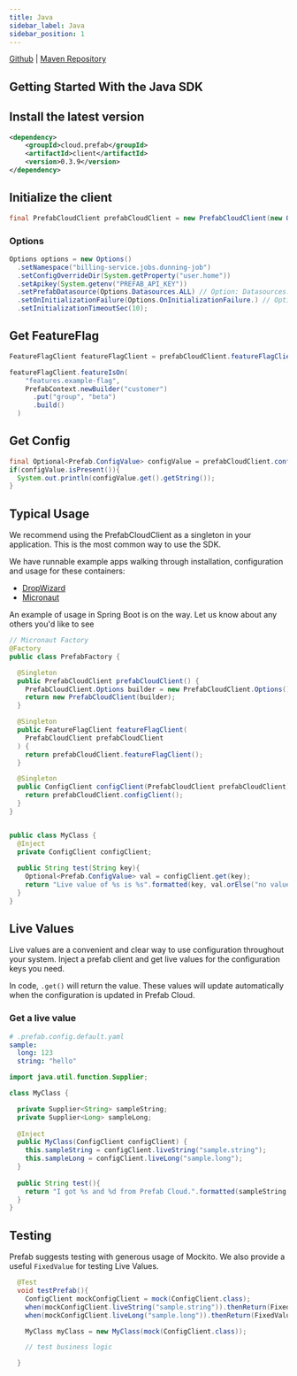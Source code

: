 ```yaml
---
title: Java
sidebar_label: Java
sidebar_position: 1
---
```

[Github](https://github.com/prefab-cloud/prefab-cloud-java) | [Maven Repository](https://mvnrepository.com/artifact/cloud.prefab/prefab-cloud-java)

## Getting Started With the Java SDK

## Install the latest version
```xml
<dependency>
    <groupId>cloud.prefab</groupId>
    <artifactId>client</artifactId>
    <version>0.3.9</version>
</dependency>
```


## Initialize the client
```java
final PrefabCloudClient prefabCloudClient = new PrefabCloudClient(new Options());
```

### Options
```java
Options options = new Options()
  .setNamespace("billing-service.jobs.dunning-job")
  .setConfigOverrideDir(System.getProperty("user.home"))
  .setApikey(System.getenv("PREFAB_API_KEY"))
  .setPrefabDatasource(Options.Datasources.ALL) // Option: Datasources.LOCAL_ONLY
  .setOnInitializationFailure(Options.OnInitializationFailure.) // Option Options.OnInitializationFailure.UNLOCK
  .setInitializationTimeoutSec(10);
```

## Get FeatureFlag
```java
FeatureFlagClient featureFlagClient = prefabCloudClient.featureFlagClient();

featureFlagClient.featureIsOn(
    "features.example-flag",
    PrefabContext.newBuilder("customer")
      .put("group", "beta")
      .build()
  )
```

## Get Config
```java
final Optional<Prefab.ConfigValue> configValue = prefabCloudClient.configClient().get("the.key");
if(configValue.isPresent()){
  System.out.println(configValue.get().getString());
}
```


## Typical Usage 
We recommend using the PrefabCloudClient as a singleton in your application. This is the most common way to use the SDK.

We have runnable example apps walking through installation, configuration and usage for these containers:

* [DropWizard](https://github.com/prefab-cloud/example-dropwizard-app/)
* [Micronaut](https://github.com/prefab-cloud/example-micronaut-app/)

An example of usage in Spring Boot is on the way. Let us know about any others you'd like to see

```java
// Micronaut Factory
@Factory
public class PrefabFactory {

  @Singleton
  public PrefabCloudClient prefabCloudClient() {
    PrefabCloudClient.Options builder = new PrefabCloudClient.Options();
    return new PrefabCloudClient(builder);
  }

  @Singleton
  public FeatureFlagClient featureFlagClient(
    PrefabCloudClient prefabCloudClient
  ) {
    return prefabCloudClient.featureFlagClient();
  }

  @Singleton
  public ConfigClient configClient(PrefabCloudClient prefabCloudClient) {
    return prefabCloudClient.configClient();
  }
}


public class MyClass {
  @Inject
  private ConfigClient configClient;
  
  public String test(String key){
    Optional<Prefab.ConfigValue> val = configClient.get(key);
    return "Live value of %s is %s".formatted(key, val.orElse("no value found"));
  }
}

```


## Live Values

Live values are a convenient and clear way to use configuration throughout your system. Inject a prefab client and get live values for the configuration keys you need.

In code, `.get()` will return the value. These values will update automatically when the configuration is updated in Prefab Cloud.

### Get a live value
```yaml
# .prefab.config.default.yaml
sample:
  long: 123
  string: "hello"
```

```java
import java.util.function.Supplier;

class MyClass {

  private Supplier<String> sampleString;
  private Supplier<Long> sampleLong;
  
  @Inject
  public MyClass(ConfigClient configClient) {
    this.sampleString = configClient.liveString("sample.string");
    this.sampleLong = configClient.liveLong("sample.long");
  }
  
  public String test(){
    return "I got %s and %d from Prefab Cloud.".formatted(sampleString.get(), sampleLong.get());
  }
}
```



## Testing
Prefab suggests testing with generous usage of Mockito. We also provide a useful `FixedValue` for testing Live Values.

```java
  @Test
  void testPrefab(){
    ConfigClient mockConfigClient = mock(ConfigClient.class);
    when(mockConfigClient.liveString("sample.string")).thenReturn(FixedValue.of("test value"));
    when(mockConfigClient.liveLong("sample.long")).thenReturn(FixedValue.of(123L));

    MyClass myClass = new MyClass(mock(ConfigClient.class));

    // test business logic

  }
```
